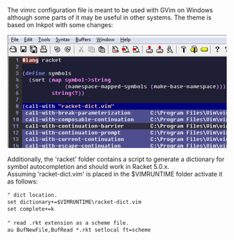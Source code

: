 
The vimrc configuration file is meant to be used with GVim
on Windows although some parts of it may be useful in other
systems. The theme is based on Inkpot with some changes:

![vim theme](https://github.com/Kleif/Vim/raw/hg/images/vim.png)

Additionally, the 'racket' folder contains a script to generate
a dictionary for symbol autocompletion and should work in Racket 5.0.x.  
Assuming 'racket-dict.vim' is placed in the $VIMRUNTIME folder
activate it as follows:

    " dict location.
    set dictionary+=$VIMRUNTIME\racket-dict.vim
    set complete+=k

    " read .rkt extension as a scheme file.
    au BufNewFile,BufRead *.rkt setlocal ft=scheme

